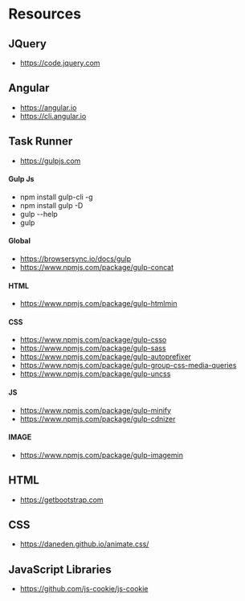 # Resources

## JQuery
- https://code.jquery.com 

## Angular
- https://angular.io
- https://cli.angular.io 

## Task Runner
- https://gulpjs.com 
#### Gulp Js
- npm install gulp-cli -g
- npm install gulp -D
- gulp --help
- gulp

#### Global
- https://browsersync.io/docs/gulp
- https://www.npmjs.com/package/gulp-concat

#### HTML
- https://www.npmjs.com/package/gulp-htmlmin

#### CSS
- https://www.npmjs.com/package/gulp-csso
- https://www.npmjs.com/package/gulp-sass
- https://www.npmjs.com/package/gulp-autoprefixer
- https://www.npmjs.com/package/gulp-group-css-media-queries
- https://www.npmjs.com/package/gulp-uncss

#### JS
- https://www.npmjs.com/package/gulp-minify
- https://www.npmjs.com/package/gulp-cdnizer

#### IMAGE
- https://www.npmjs.com/package/gulp-imagemin

## HTML
- https://getbootstrap.com 
## CSS
- https://daneden.github.io/animate.css/
## JavaScript Libraries
- https://github.com/js-cookie/js-cookie
